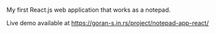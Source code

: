 My first React.js web application that works as a notepad. 

Live demo available at https://goran-s.in.rs/project/notepad-app-react/
